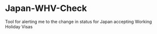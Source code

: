 # Japan-WHV-Check
Tool for alerting me to the change in status for Japan accepting Working Holiday Visas 

